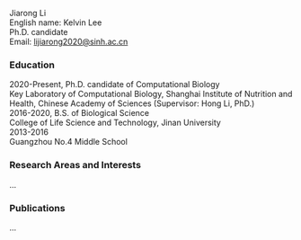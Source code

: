 Jiarong Li  
English name: Kelvin Lee  
Ph.D. candidate  
Email: lijiarong2020@sinh.ac.cn  

### Education  
2020-Present, Ph.D. candidate of Computational Biology  
Key Laboratory of Computational Biology, Shanghai Institute of Nutrition and Health, Chinese Academy of Sciences (Supervisor: Hong Li, PhD.)  
2016-2020, B.S. of Biological Science  
College of Life Science and Technology, Jinan University  
2013-2016   
Guangzhou No.4 Middle School  

### Research Areas and Interests  
...

### Publications
...
